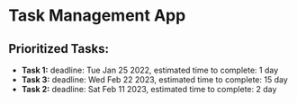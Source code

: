 # Task Management App

## Prioritized Tasks:


* **Task 1:**
  deadline: Tue Jan 25 2022,
  estimated time to complete: 1 day
* **Task 3:**
  deadline: Wed Feb 22 2023,
  estimated time to complete: 15 day
* **Task 2:**
  deadline: Sat Feb 11 2023,
  estimated time to complete: 2 day
